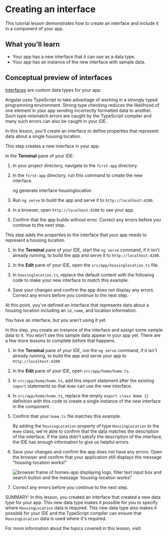 # Creating an interface

This tutorial lesson demonstrates how to create an interface and include it in a component of your app.

<docs-video src="https://www.youtube.com/embed/eM3zi_n7lNs?si=YkFSeUeV8Ixtz8pm"/>

## What you'll learn

* Your app has a new interface that it can use as a data type.
* Your app has an instance of the new interface with sample data.

## Conceptual preview of interfaces

[Interfaces](https://www.typescriptlang.org/docs/handbook/interfaces.html) are custom data types for your app.

Angular uses TypeScript to take advantage of working in a strongly typed programming environment.
Strong type checking reduces the likelihood of one element in your app sending incorrectly formatted data to another.
Such type-mismatch errors are caught by the TypeScript compiler and many such errors can also be caught in your IDE.

In this lesson, you'll create an interface to define properties that represent data about a single housing location.

<docs-workflow>

<docs-step title="Create a new Angular interface">
This step creates a new interface in your app.

In the **Terminal** pane of your IDE:

1. In your project directory, navigate to the `first-app` directory.
1. In the `first-app` directory, run this command to create the new interface.

    <docs-code language="shell">

    ng generate interface housinglocation

    </docs-code>

1. Run `ng serve` to build the app and serve it to `http://localhost:4200`.
1. In a browser, open `http://localhost:4200` to see your app.
1. Confirm that the app builds without error.
    Correct any errors before you continue to the next step.
</docs-step>

<docs-step title="Add properties to the new interface">
This step adds the properties to the interface that your app needs to represent a housing location.

1. In the **Terminal** pane of your IDE, start the `ng serve` command, if it isn't already running, to build the app and serve it to `http://localhost:4200`.
1. In the **Edit** pane of your IDE, open the `src/app/housinglocation.ts` file.
1. In `housinglocation.ts`, replace the default content with the following code to make your new interface to match this example.

    <docs-code header="Update src/app/housinglocation.ts to match this code" path="adev/src/content/tutorials/first-app/steps/05-inputs/src/app/housinglocation.ts" visibleLines="[1,10]" />

1. Save your changes and confirm the app does not display any errors. Correct any errors before you continue to the next step.

At this point, you've defined an interface that represents data about a housing location including an `id`, `name`, and location information.
</docs-step>

<docs-step title="Create a test house for your app">
You have an interface, but you aren't using it yet.

In this step, you create an instance of the interface and assign some sample data to it.
You won't see this sample data appear in your app yet.
There are a few more lessons to complete before that happens.

1. In the **Terminal** pane of your IDE, run the `ng serve` command, if it isn't already running, to build the app and serve your app to `http://localhost:4200`.
1. In the **Edit** pane of your IDE, open `src/app/home/home.ts`.
1. In `src/app/home/home.ts`, add this import statement after the existing `import` statements so that `Home` can use the new interface.

    <docs-code header="Import Home in src/app/home/home.ts" path="adev/src/content/tutorials/first-app/steps/05-inputs/src/app/home/home.ts" visibleLines="[3]"/>

1. In `src/app/home/home.ts`, replace the empty `export class Home {}` definition with this code to create a single instance of the new interface in the component.

    <docs-code header="Add sample data to src/app/home/home.ts" path="adev/src/content/tutorials/first-app/steps/05-inputs/src/app/home/home.ts" visibleLines="[22,35]"/>

1. Confirm that your `home.ts` file matches this example.

    <docs-code header="src/app/home/home.ts" path="adev/src/content/tutorials/first-app/steps/05-inputs/src/app/home/home.ts" visibleLines="[[1,7],[9,36]]" />

    By adding the `housingLocation` property of type `HousingLocation` to the `Home` class, we're able to confirm that the data matches the description of the interface. If the data didn't satisfy the description of the interface, the IDE has enough information to give us helpful errors.

1. Save your changes and confirm the app does not have any errors. Open the browser and confirm that your application still displays the message "housing-location works!"

    <img alt="browser frame of homes-app displaying logo, filter text input box and search button and the message 'housing-location works!'" src="assets/images/tutorials/first-app/homes-app-lesson-03-step-2.png">

1. Correct any errors before you continue to the next step.
</docs-step>

</docs-workflow>

SUMMARY: In this lesson, you created an interface that created a new data type for your app.
This new data type makes it possible for you to specify where `HousingLocation` data is required.
This new data type also makes it possible for your IDE and the TypeScript compiler can ensure that `HousingLocation` data is used where it's required.

For more information about the topics covered in this lesson, visit:

<docs-pill-row>
  <docs-pill href="cli/generate/interface" title="ng generate interface"/>
  <docs-pill href="cli/generate" title="ng generate"/>
</docs-pill-row>
